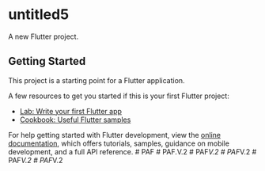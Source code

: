 # untitled5

A new Flutter project.

## Getting Started

This project is a starting point for a Flutter application.

A few resources to get you started if this is your first Flutter project:

- [Lab: Write your first Flutter app](https://docs.flutter.dev/get-started/codelab)
- [Cookbook: Useful Flutter samples](https://docs.flutter.dev/cookbook)

For help getting started with Flutter development, view the
[online documentation](https://docs.flutter.dev/), which offers tutorials,
samples, guidance on mobile development, and a full API reference.
#   P A F  
 #   P A F . V . 2  
 #   P A F _ V . 2  
 #   P A F _ V . 2  
 #   P A F _ V . 2  
 #   P A F _ V . 2  
 